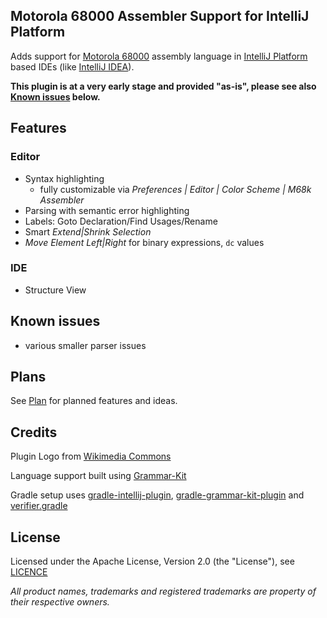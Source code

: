 ## Motorola 68000 Assembler Support for IntelliJ Platform

Adds support for [Motorola 68000](https://en.wikipedia.org/wiki/Motorola_68000) assembly language in [IntelliJ Platform](http://www.jetbrains.org/intellij/sdk/docs/intro/intellij_platform.html#ides-based-on-the-intellij-platform) based IDEs (like [IntelliJ IDEA](https://www.jetbrains.com/idea/)).

**This plugin is at a very early stage and provided "as-is", please see also [Known issues](#known-issues) below.**

## Features

### Editor
* Syntax highlighting
  * fully customizable via *Preferences | Editor | Color Scheme | M68k Assembler*
* Parsing with semantic error highlighting
* Labels: Goto Declaration/Find Usages/Rename
* Smart *Extend|Shrink Selection*
* *Move Element Left|Right* for binary expressions, `dc` values

### IDE
* Structure View


## Known issues
* various smaller parser issues

## Plans
See [Plan](plan.md) for planned features and ideas.

## Credits
Plugin Logo from [Wikimedia Commons](https://commons.wikimedia.org/wiki/File:Motorola_M_symbol_blue.svg)
 
Language support built using [Grammar-Kit](https://github.com/JetBrains/Grammar-Kit)

Gradle setup uses [gradle-intellij-plugin](https://github.com/JetBrains/gradle-intellij-plugin/), [gradle-grammar-kit-plugin](https://github.com/JetBrains/gradle-grammar-kit-plugin) and [verifier.gradle](https://github.com/FWDekker/intellij-randomness/blob/master/gradle/scripts/verifier.gradle)

## License
Licensed under the Apache License, Version 2.0 (the "License"), see [LICENCE](LICENCE)

*All product names, trademarks and registered trademarks are property of their respective owners.*